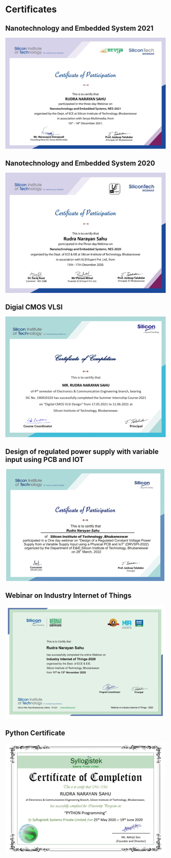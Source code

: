 # Certificates

## Nanotechnology and Embedded System 2021
<p align="center">
  <img src="/Docs/NES 2021.jpg">
</p>

## Nanotechnology and Embedded System 2020
<p align="center">
  <img src="/Docs/NES 2020.jpg">
</p>

## Digial CMOS VLSI 
<p align="center">
  <img src="/Docs/CMOS.jpg">
</p>

## Design of regulated power supply with variable input using PCB and IOT
<p align="center">
  <img src="/Docs/Power Supply.jpg">
</p>

## Webinar on Industry Internet of Things
<p align="center">
  <img src="/Docs/IIOT webinar.jpg">
</p>

## Python Certificate
<p align="center">
  <img src="/Docs/PYTHON.jpg">
</p>



